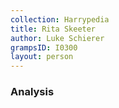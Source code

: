 ```yaml
---
collection: Harrypedia
title: Rita Skeeter
author: Luke Schierer
grampsID: I0300
layout: person
---
```


### Analysis
